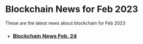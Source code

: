# Blockchain News for Feb 2023
These are the latest news about blockchain for Feb 2023
- ### [Blockchain News Feb, 24](./24)
